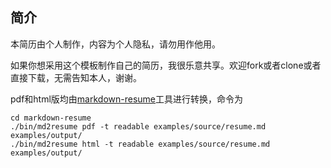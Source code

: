 简介
-------------------------------

本简历由个人制作，内容为个人隐私，请勿用作他用。

如果你想采用这个模板制作自己的简历，我很乐意共享。欢迎fork或者clone或者直接下载，无需告知本人，谢谢。

pdf和html版均由[markdown-resume][1]工具进行转换，命令为

	cd markdown-resume
	./bin/md2resume pdf -t readable examples/source/resume.md examples/output/
	./bin/md2resume html -t readable examples/source/resume.md examples/output/




[1]:https://github.com/there4/markdown-resume